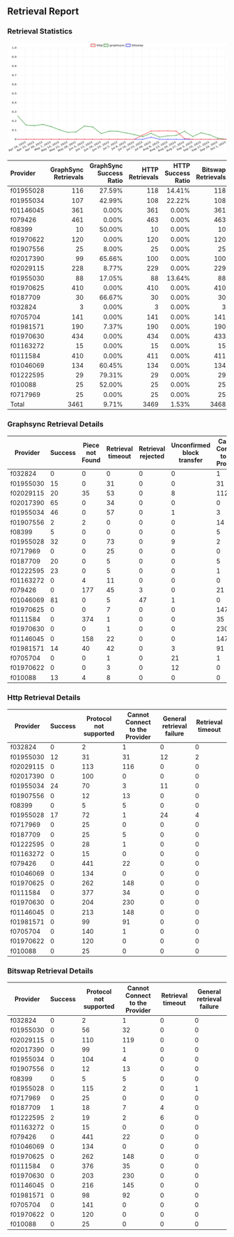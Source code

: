## Retrieval Report
### Retrieval Statistics
<img src="https://raw.githubusercontent.com/data-preservation-programs/filplus-checker-assets/main/filecoin-project/filecoin-plus-large-datasets/issues/1531/1696297413489.png"/>

| Provider  | GraphSync Retrievals | GraphSync Success Ratio | HTTP Retrievals | HTTP Success Ratio | Bitswap Retrievals | Bitswap Success Ratio |
| :-------- | -------------------: | ----------------------: | --------------: | -----------------: | -----------------: | --------------------: |
| f01955028 |                  116 |                  27.59% |             118 |             14.41% |                118 |                 0.00% |
| f01955034 |                  107 |                  42.99% |             108 |             22.22% |                108 |                 0.00% |
| f01146045 |                  361 |                   0.00% |             361 |              0.00% |                361 |                 0.00% |
| f079426   |                  461 |                   0.00% |             463 |              0.00% |                463 |                 0.00% |
| f08399    |                   10 |                  50.00% |              10 |              0.00% |                 10 |                 0.00% |
| f01970622 |                  120 |                   0.00% |             120 |              0.00% |                120 |                 0.00% |
| f01907556 |                   25 |                   8.00% |              25 |              0.00% |                 25 |                 0.00% |
| f02017390 |                   99 |                  65.66% |             100 |              0.00% |                100 |                 0.00% |
| f02029115 |                  228 |                   8.77% |             229 |              0.00% |                229 |                 0.00% |
| f01955030 |                   88 |                  17.05% |              88 |             13.64% |                 88 |                 0.00% |
| f01970625 |                  410 |                   0.00% |             410 |              0.00% |                410 |                 0.00% |
| f0187709  |                   30 |                  66.67% |              30 |              0.00% |                 30 |                 3.33% |
| f032824   |                    3 |                   0.00% |               3 |              0.00% |                  3 |                 0.00% |
| f0705704  |                  141 |                   0.00% |             141 |              0.00% |                141 |                 0.00% |
| f01981571 |                  190 |                   7.37% |             190 |              0.00% |                190 |                 0.00% |
| f01970630 |                  434 |                   0.00% |             434 |              0.00% |                433 |                 0.00% |
| f01163272 |                   15 |                   0.00% |              15 |              0.00% |                 15 |                 0.00% |
| f0111584  |                  410 |                   0.00% |             411 |              0.00% |                411 |                 0.00% |
| f01046069 |                  134 |                  60.45% |             134 |              0.00% |                134 |                 0.00% |
| f01222595 |                   29 |                  79.31% |              29 |              0.00% |                 29 |                 6.90% |
| f010088   |                   25 |                  52.00% |              25 |              0.00% |                 25 |                 0.00% |
| f0717969  |                   25 |                   0.00% |              25 |              0.00% |                 25 |                 0.00% |
| Total     |                 3461 |                   9.71% |            3469 |              1.53% |               3468 |                 0.09% |

### Graphsync Retrieval Details
| Provider  | Success | Piece not Found | Retrieval timeout | Retrieval rejected | Unconfirmed block transfer | Cannot Connect to the Provider | Retrieval not free | General retrieval failure | Retrieval throttled | Provider not online |
| --------- | ------- | --------------- | ----------------- | ------------------ | -------------------------- | ------------------------------ | ------------------ | ------------------------- | ------------------- | ------------------- |
| f032824   | 0       | 0               | 0                 | 0                  | 0                          | 1                              | 0                  | 2                         | 0                   | 0                   |
| f01955030 | 15      | 0               | 31                | 0                  | 0                          | 31                             | 0                  | 0                         | 0                   | 11                  |
| f02029115 | 20      | 35              | 53                | 0                  | 8                          | 112                            | 0                  | 0                         | 0                   | 0                   |
| f02017390 | 65      | 0               | 34                | 0                  | 0                          | 0                              | 0                  | 0                         | 0                   | 0                   |
| f01955034 | 46      | 0               | 57                | 0                  | 1                          | 3                              | 0                  | 0                         | 0                   | 0                   |
| f01907556 | 2       | 2               | 0                 | 0                  | 0                          | 14                             | 0                  | 6                         | 1                   | 0                   |
| f08399    | 5       | 0               | 0                 | 0                  | 0                          | 5                              | 0                  | 0                         | 0                   | 0                   |
| f01955028 | 32      | 0               | 73                | 0                  | 9                          | 2                              | 0                  | 0                         | 0                   | 0                   |
| f0717969  | 0       | 0               | 25                | 0                  | 0                          | 0                              | 0                  | 0                         | 0                   | 0                   |
| f0187709  | 20      | 0               | 5                 | 0                  | 0                          | 5                              | 0                  | 0                         | 0                   | 0                   |
| f01222595 | 23      | 0               | 5                 | 0                  | 0                          | 1                              | 0                  | 0                         | 0                   | 0                   |
| f01163272 | 0       | 4               | 11                | 0                  | 0                          | 0                              | 0                  | 0                         | 0                   | 0                   |
| f079426   | 0       | 177             | 45                | 3                  | 0                          | 21                             | 215                | 0                         | 0                   | 0                   |
| f01046069 | 81      | 0               | 5                 | 47                 | 1                          | 0                              | 0                  | 0                         | 0                   | 0                   |
| f01970625 | 0       | 0               | 7                 | 0                  | 0                          | 147                            | 0                  | 0                         | 0                   | 256                 |
| f0111584  | 0       | 374             | 1                 | 0                  | 0                          | 35                             | 0                  | 0                         | 0                   | 0                   |
| f01970630 | 0       | 0               | 1                 | 0                  | 0                          | 230                            | 0                  | 0                         | 0                   | 203                 |
| f01146045 | 0       | 158             | 22                | 0                  | 0                          | 147                            | 34                 | 0                         | 0                   | 0                   |
| f01981571 | 14      | 40              | 42                | 0                  | 3                          | 91                             | 0                  | 0                         | 0                   | 0                   |
| f0705704  | 0       | 0               | 1                 | 0                  | 21                         | 1                              | 71                 | 0                         | 0                   | 47                  |
| f01970622 | 0       | 0               | 3                 | 0                  | 12                         | 0                              | 0                  | 0                         | 0                   | 105                 |
| f010088   | 13      | 4               | 8                 | 0                  | 0                          | 0                              | 0                  | 0                         | 0                   | 0                   |

### Http Retrieval Details
| Provider  | Success | Protocol not supported | Cannot Connect to the Provider | General retrieval failure | Retrieval timeout |
| --------- | ------- | ---------------------- | ------------------------------ | ------------------------- | ----------------- |
| f032824   | 0       | 2                      | 1                              | 0                         | 0                 |
| f01955030 | 12      | 31                     | 31                             | 12                        | 2                 |
| f02029115 | 0       | 113                    | 116                            | 0                         | 0                 |
| f02017390 | 0       | 100                    | 0                              | 0                         | 0                 |
| f01955034 | 24      | 70                     | 3                              | 11                        | 0                 |
| f01907556 | 0       | 12                     | 13                             | 0                         | 0                 |
| f08399    | 0       | 5                      | 5                              | 0                         | 0                 |
| f01955028 | 17      | 72                     | 1                              | 24                        | 4                 |
| f0717969  | 0       | 25                     | 0                              | 0                         | 0                 |
| f0187709  | 0       | 25                     | 5                              | 0                         | 0                 |
| f01222595 | 0       | 28                     | 1                              | 0                         | 0                 |
| f01163272 | 0       | 15                     | 0                              | 0                         | 0                 |
| f079426   | 0       | 441                    | 22                             | 0                         | 0                 |
| f01046069 | 0       | 134                    | 0                              | 0                         | 0                 |
| f01970625 | 0       | 262                    | 148                            | 0                         | 0                 |
| f0111584  | 0       | 377                    | 34                             | 0                         | 0                 |
| f01970630 | 0       | 204                    | 230                            | 0                         | 0                 |
| f01146045 | 0       | 213                    | 148                            | 0                         | 0                 |
| f01981571 | 0       | 99                     | 91                             | 0                         | 0                 |
| f0705704  | 0       | 140                    | 1                              | 0                         | 0                 |
| f01970622 | 0       | 120                    | 0                              | 0                         | 0                 |
| f010088   | 0       | 25                     | 0                              | 0                         | 0                 |

### Bitswap Retrieval Details
| Provider  | Success | Protocol not supported | Cannot Connect to the Provider | Retrieval timeout | General retrieval failure |
| --------- | ------- | ---------------------- | ------------------------------ | ----------------- | ------------------------- |
| f032824   | 0       | 2                      | 1                              | 0                 | 0                         |
| f01955030 | 0       | 56                     | 32                             | 0                 | 0                         |
| f02029115 | 0       | 110                    | 119                            | 0                 | 0                         |
| f02017390 | 0       | 99                     | 1                              | 0                 | 0                         |
| f01955034 | 0       | 104                    | 4                              | 0                 | 0                         |
| f01907556 | 0       | 12                     | 13                             | 0                 | 0                         |
| f08399    | 0       | 5                      | 5                              | 0                 | 0                         |
| f01955028 | 0       | 115                    | 2                              | 0                 | 1                         |
| f0717969  | 0       | 25                     | 0                              | 0                 | 0                         |
| f0187709  | 1       | 18                     | 7                              | 4                 | 0                         |
| f01222595 | 2       | 19                     | 2                              | 6                 | 0                         |
| f01163272 | 0       | 15                     | 0                              | 0                 | 0                         |
| f079426   | 0       | 441                    | 22                             | 0                 | 0                         |
| f01046069 | 0       | 134                    | 0                              | 0                 | 0                         |
| f01970625 | 0       | 262                    | 148                            | 0                 | 0                         |
| f0111584  | 0       | 376                    | 35                             | 0                 | 0                         |
| f01970630 | 0       | 203                    | 230                            | 0                 | 0                         |
| f01146045 | 0       | 216                    | 145                            | 0                 | 0                         |
| f01981571 | 0       | 98                     | 92                             | 0                 | 0                         |
| f0705704  | 0       | 141                    | 0                              | 0                 | 0                         |
| f01970622 | 0       | 120                    | 0                              | 0                 | 0                         |
| f010088   | 0       | 25                     | 0                              | 0                 | 0                         |
